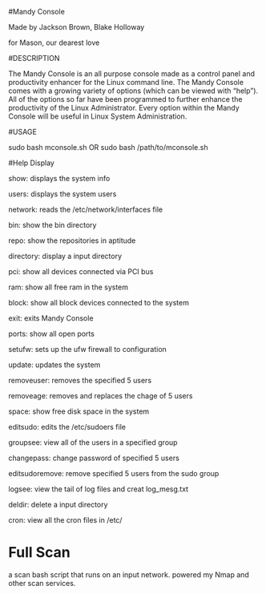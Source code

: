 #Mandy Console

Made by Jackson Brown, Blake Holloway 

for Mason, our dearest love


#DESCRIPTION

The Mandy Console is an all purpose console made as a control panel and productivity enhancer for the Linux command line. The Mandy Console comes with a growing variety of options (which can be viewed with “help”). All of the options so far have been programmed to further enhance the productivity of the Linux Administrator. Every option within the Mandy Console will be useful in Linux System Administration.


#USAGE

sudo bash mconsole.sh 
OR 
sudo bash /path/to/mconsole.sh


#Help Display

show: displays the system info 

users: displays the system users 

network: reads the /etc/network/interfaces file

bin: show the bin directory 

repo: show the repositories in aptitude 

directory: display a input directory 

pci: show all devices connected via PCI bus 

ram: show all free ram in the system 

block: show all block devices connected to the system 

exit: exits Mandy Console 

ports: show all open ports 

setufw: sets up the ufw firewall to configuration 

update: updates the system 

removeuser: removes the specified 5 users 

removeage: removes and replaces the chage of 5 users 

space: show free disk space in the system 

editsudo: edits the /etc/sudoers file 

groupsee: view all of the users in a specified group 

changepass: change password of specified 5 users 

editsudoremove: remove specified 5 users from the sudo group 

logsee: view the tail of log files and creat log_mesg.txt 

deldir: delete a input directory 

cron: view all the cron files in /etc/ 

# Full Scan

a scan bash script that runs on an input network. powered my Nmap and other scan services. 
